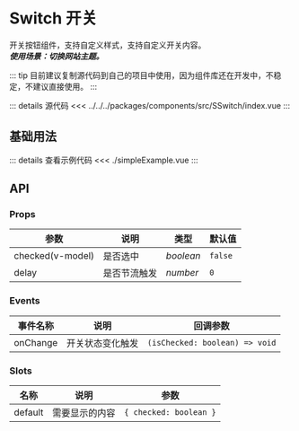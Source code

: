 <script lang="ts" setup>
import SimpleExample from './SimpleExample.vue'
</script>

# Switch 开关

开关按钮组件，支持自定义样式，支持自定义开关内容。  
***使用场景：切换网站主题。***

::: tip
目前建议复制源代码到自己的项目中使用，因为组件库还在开发中，不稳定，不建议直接使用。
:::  

::: details 源代码
<<< ../../../packages/components/src/SSwitch/index.vue
:::

## 基础用法

<SimpleExample />

::: details 查看示例代码
<<< ./simpleExample.vue
:::

## API

### Props

| 参数 | 说明 | 类型 | 默认值 |
| --- | --- | --- | --- |
| checked(v-model) | 是否选中 | _boolean_ | `false` |
| delay | 是否节流触发 | _number_ | `0` |

### Events

| 事件名称 | 说明 | 回调参数 |
| --- | --- | --- | 
| onChange | 开关状态变化触发 | `(isChecked: boolean) => void` | 

### Slots

| 名称 | 说明 | 参数 |
| --- | --- | --- | 
| default | 需要显示的内容 | `{ checked: boolean }` | 

